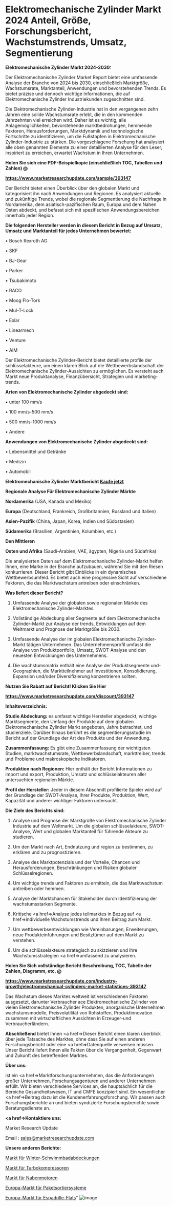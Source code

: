 # Elektromechanische Zylinder Markt 2024 Anteil, Größe, Forschungsbericht, Wachstumstrends, Umsatz, Segmentierung

<strong>Elektromechanische Zylinder Markt 2024-2030:</strong>

Der Elektromechanische Zylinder Market Report bietet eine umfassende Analyse der Branche von 2024 bis 2030, einschließlich Marktgröße, Wachstumsrate, Marktanteil, Anwendungen und bevorstehenden Trends. Es bietet präzise und dennoch wichtige Informationen, die auf Elektromechanische Zylinder Industriekunden zugeschnitten sind.

Die Elektromechanische Zylinder-Industrie hat in den vergangenen zehn Jahren eine solide Wachstumsrate erlebt, die in den kommenden Jahrzehnten viel erreichen wird. Daher ist es wichtig, alle Anlagemöglichkeiten, bevorstehende marktbedrohungen, hemmende Faktoren, Herausforderungen, Marktdynamik und technologische Fortschritte zu identifizieren, um die Fußstapfen in Elektromechanische Zylinder-Industrie zu stärken. Die vorgeschlagene Forschung hat analysiert alle oben genannten Elemente zu einer detaillierten Analyse für den Leser, inspiriert zu erreichen, erwartet Wachstum in Ihren Unternehmen.



<strong>Holen Sie sich eine PDF-Beispielkopie (einschließlich TOC, Tabellen und Zahlen) @
</strong>

<strong><a href=https://www.marketresearchupdate.com/sample/393147>

<strong>https://www.marketresearchupdate.com/sample/393147</u></font></a></strong></strong>

Der Bericht bietet einen Überblick über den globalen Markt und kategorisiert ihn nach Anwendungen und Regionen. Es analysiert aktuelle und zukünftige Trends, wobei die regionale Segmentierung die Nachfrage in Nordamerika, dem asiatisch-pazifischen Raum, Europa und dem Nahen Osten abdeckt, und befasst sich mit spezifischen Anwendungsbereichen innerhalb jeder Region.



<strong>Die folgenden Hersteller werden in diesem Bericht in Bezug auf Umsatz, Umsatz und Marktanteil für jedes Unternehmen bewertet:</strong>

• Bosch Rexroth AG

• SKF

• BJ-Gear

• Parker

• Tsubakimoto

• RACO

• Moog Flo-Tork

• Mul-T-Lock

• Exlar

• Linearmech

• Venture

• AIM

Der Elektromechanische Zylinder-Bericht bietet detaillierte profile der schlüsselakteure, um einen klaren Blick auf die Wettbewerbslandschaft der Elektromechanische Zylinder-Aussichten zu ermöglichen. Es versteht auch Markt neue Produktanalyse, Finanzübersicht, Strategien und marketing-trends.



<strong>Arten von Elektromechanische Zylinder abgedeckt sind:</strong>

• unter 100 mm/s

• 100 mm/s-500 mm/s

• 500 mm/s-1000 mm/s

• Andere



<strong>Anwendungen von Elektromechanische Zylinder abgedeckt sind:</strong>

• Lebensmittel und Getränke

• Medizin

• Automobil



<strong>Elektromechanische Zylinder Marktbericht <a href=https://www.marketresearchupdate.com/buynow/393147>Kaufe jetzt</a></strong>



<strong>Regionale Analyse Für Elektromechanische Zylinder Märkte</strong>



<strong>Nordamerika</strong> (USA, Kanada und Mexiko)



<strong>Europa</strong> (Deutschland, Frankreich, Großbritannien, Russland und Italien)



<strong>Asien-Pazifik</strong> (China, Japan, Korea, Indien und Südostasien)



<strong>Südamerika</strong> (Brasilien, Argentinien, Kolumbien, etc.)



<strong>Den Mittleren</strong> 

<strong>Osten und Afrika</strong> (Saudi-Arabien, VAE, ägypten, Nigeria und Südafrika)

Die analysierten Daten auf dem Elektromechanische Zylinder-Markt helfen Ihnen, eine Marke in der Branche aufzubauen, während Sie mit den Riesen konkurrieren. Dieser Bericht gibt Einblicke in ein dynamisches Wettbewerbsumfeld. Es bietet auch eine progressive Sicht auf verschiedene Faktoren, die das Marktwachstum antreiben oder einschränken.



<strong>Was liefert dieser Bericht?</strong>

1. Umfassende Analyse der globalen sowie regionalen Märkte des Elektromechanische Zylinder-Marktes.

2. Vollständige Abdeckung aller Segmente auf dem Elektromechanische Zylinder-Markt zur Analyse der trends, Entwicklungen auf dem Weltmarkt und Prognose der Marktgröße bis 2030.

3. Umfassende Analyse der im globalen Elektromechanische Zylinder-Markt tätigen Unternehmen. Das Unternehmensprofil umfasst die Analyse von Produktportfolio, Umsatz, SWOT-Analyse und den neuesten Entwicklungen des Unternehmens.

4. Die wachstumsmatrix enthält eine Analyse der Produktsegmente und-Geographien, die Marktteilnehmer auf Investitionen, Konsolidierung, Expansion und/oder Diversifizierung konzentrieren sollten.



<strong>Nutzen Sie Rabatt auf Bericht! Klicken Sie Hier
</strong>

<strong><a href=https://www.marketresearchupdate.com/discount/393147>https://www.marketresearchupdate.com/discount/393147</b></u></font></strong></a>



<strong>Inhaltsverzeichnis:</strong>



<strong>Studie Abdeckung:</strong> es umfasst wichtige Hersteller abgedeckt, wichtige Marktsegmente, den Umfang der Produkte auf dem globalen Elektromechanische Zylinder Markt angeboten, Jahre betrachtet, und studienziele. Darüber hinaus berührt es die segmentierungsstudie im Bericht auf der Grundlage der Art des Produkts und der Anwendung.



<strong>Zusammenfassung:</strong> Es gibt eine Zusammenfassung der wichtigsten Studien, marktwachstumsrate, Wettbewerbslandschaft, markttreiber, trends und Probleme und makroskopische Indikatoren.



<strong>Produktion nach Regionen:</strong> Hier enthält der Bericht Informationen zu import und export, Produktion, Umsatz und schlüsselakteuren aller untersuchten regionalen Märkte.



<strong>Profil der Hersteller:</strong> Jeder in diesem Abschnitt profilierte Spieler wird auf der Grundlage der SWOT-Analyse, Ihrer Produkte, Produktion, Wert, Kapazität und anderer wichtiger Faktoren untersucht.



<strong>Die Ziele des Berichts sind:</strong>

1) Analyse und Prognose der Marktgröße von Elektromechanische Zylinder Industrie auf dem Weltmarkt.
Um die globalen schlüsselakteure, SWOT-Analyse, Wert und globalen Marktanteil für führende Akteure zu studieren.

2) Um den Markt nach Art, Endnutzung und region zu bestimmen, zu erklären und zu prognostizieren.

3) Analyse des Marktpotenzials und der Vorteile, Chancen und Herausforderungen, Beschränkungen und Risiken globaler Schlüsselregionen.

4) Um wichtige trends und Faktoren zu ermitteln, die das Marktwachstum antreiben oder hemmen.

5) Analyse der Marktchancen für Stakeholder durch Identifizierung der wachstumsstarken Segmente.

6) Kritische <a href=>Analyse</a> jedes teilmarktes in Bezug auf <a href=>individuelle</a> Wachstumstrends und Ihren Beitrag zum Markt.

7) Um wettbewerbsentwicklungen wie Vereinbarungen, Erweiterungen, neue Produkteinführungen und Besitztümer auf dem Markt zu verstehen.

8) Um die schlüsselakteure strategisch zu skizzieren und Ihre Wachstumsstrategien <a href=>umfassend</a> zu analysieren.



<strong>Holen Sie Sich vollständige Bericht Beschreibung, TOC, Tabelle der Zahlen, Diagramm, etc. @ </strong>

<strong><a href=https://www.marketresearchupdate.com/industry-growth/electromechanical-cylinders-market-statistices-393147>https://www.marketresearchupdate.com/industry-growth/electromechanical-cylinders-market-statistices-393147</a></font></strong>

Das Wachstum dieses Marktes weltweit ist verschiedenen Faktoren ausgesetzt, darunter Verbraucher ace Elektromechanische Zylinder von vielen Elektromechanische Zylinder Produkten, anorganische Unternehmen wachstumsmodelle, Preisvolatilität von Rohstoffen, Produktinnovation zusammen mit wirtschaftlichen Aussichten in Erzeuger-und Verbraucherländern.



<strong>Abschließend</strong> bietet Ihnen <a href=>Dieser</a> Bericht einen klaren überblick über jede Tatsache des Marktes, ohne dass Sie auf einen anderen Forschungsbericht oder eine <a href=>Datenquelle</a> verweisen müssen. Unser Bericht liefert Ihnen alle Fakten über die Vergangenheit, Gegenwart und Zukunft des betreffenden Marktes.



<strong>Über uns:</strong>

 ist ein <a href=>Marktfors</a>chungsunternehmen, das die Anforderungen großer Unternehmen, Forschungsagenturen und anderer Unternehmen erfüllt. Wir bieten verschiedene Services an, die hauptsächlich für die Bereiche Gesundheitswesen, IT und CMFE konzipiert sind. Ein wesentlicher <a href=>Beitrag</a> dazu ist die Kundenerfahrungsforschung. Wir passen auch Forschungsberichte an und bieten syndizierte Forschungsberichte sowie Beratungsdienste an.



<strong><a href=>Kontaktiere uns:</a></strong>

Market Research Update

Email : sales@marketresearchupdate.com



<strong>Unsere anderen Berichte:</strong>

<a href=https://www.linkedin.com/pulse/winter-swimming-pool-covers-market-has-huge>Markt für Winter-Schwimmbadabdeckungen</a>

<a href=https://www.linkedin.com/pulse/turbo-compressor-market-2023-analysis-growth>Markt für Turbokompressoren</a>

<a href=https://www.linkedin.com/pulse/hub-motors-market-size-trends-consumption-future>Markt für Nabenmotoren</a>

<a href=https://www.linkedin.com/pulse/europe-parcel-sorting-system-market-size-2023>Europa-Markt für Paketsortiersysteme</a>

<a href=https://www.linkedin.com/pulse/europe-espadrille-flats-market-size2023-2030-coyif/>Europa-Markt für Espadrille-Flats</a>"
![image](https://github.com/meghapanth/markettrends/assets/163847665/f66c5be5-ddb8-404e-a94d-ff200768f967)
